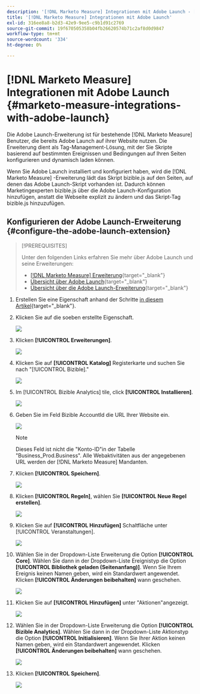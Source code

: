 ```yaml
---
description: '[!DNL Marketo Measure] Integrationen mit Adobe Launch - [!DNL Marketo Measure] - Produktdokumentation'
title: '[!DNL Marketo Measure] Integrationen mit Adobe Launch'
exl-id: 316ee8a8-b2d3-42e9-9ee5-c9b1d91c2769
source-git-commit: 19f670505358b04fb26620574b71c2af8d0d9847
workflow-type: tm+mt
source-wordcount: '334'
ht-degree: 0%

---
```


# [!DNL Marketo Measure] Integrationen mit Adobe Launch {#marketo-measure-integrations-with-adobe-launch}

Die Adobe Launch-Erweiterung ist für bestehende [!DNL Marketo Measure] Benutzer, die bereits Adobe Launch auf ihrer Website nutzen. Die Erweiterung dient als Tag-Management-Lösung, mit der Sie Skripte basierend auf bestimmten Ereignissen und Bedingungen auf Ihren Seiten konfigurieren und dynamisch laden können.

Wenn Sie Adobe Launch installiert und konfiguriert haben, wird die [!DNL Marketo Measure] -Erweiterung lädt das Skript bizible.js auf den Seiten, auf denen das Adobe Launch-Skript vorhanden ist. Dadurch können Marketingexperten bizible.js über die Adobe Launch-Konfiguration hinzufügen, anstatt die Webseite explizit zu ändern und das Skript-Tag bizible.js hinzuzufügen.

## Konfigurieren der Adobe Launch-Erweiterung {#configure-the-adobe-launch-extension}

>[!PREREQUISITES]
>
>Unter den folgenden Links erfahren Sie mehr über Adobe Launch und seine Erweiterungen:
>
>* [[!DNL Marketo Measure] Erweiterung](https://experienceleague.adobe.com/docs/experience-platform/destinations/catalog/email/bizible.html?lang=en#catalog){target="_blank"}
>* [Übersicht über Adobe Launch](https://experienceleague.adobe.com/docs/launch-learn/implementing-in-websites-with-launch/index.html?lang=en#prerequisites){target="_blank"}
>* [Übersicht über die Adobe Launch-Erweiterung](https://experienceleague.adobe.com/docs/launch/using/extension-dev/overview.html?lang=en#extension-configuration){target="_blank"}


1. Erstellen Sie eine Eigenschaft anhand der Schritte [in diesem Artikel](https://experienceleague.adobe.com/docs/platform-learn/implement-in-websites/configure-tags/create-a-property.html?lang=en#go-to-the-data-collection-interface){target="_blank"}.

1. Klicken Sie auf die soeben erstellte Eigenschaft.

   ![](assets/marketo-measure-integrations-with-adobe-launch-1.png)

1. Klicken **[!UICONTROL Erweiterungen]**.

   ![](assets/marketo-measure-integrations-with-adobe-launch-2.png)

1. Klicken Sie auf **[!UICONTROL Katalog]** Registerkarte und suchen Sie nach &quot;[!UICONTROL Bizible].&quot;

   ![](assets/marketo-measure-integrations-with-adobe-launch-3.png)

1. Im [!UICONTROL Bizible Analytics] tile, click **[!UICONTROL Installieren]**.

   ![](assets/marketo-measure-integrations-with-adobe-launch-4.png)

1. Geben Sie im Feld Bizible AccountId die URL Ihrer Website ein.

   ![](assets/marketo-measure-integrations-with-adobe-launch-5.png)

   >[!NOTE]
   >
   >Dieses Feld ist nicht die &quot;Konto-ID&quot;in der Tabelle &quot;Business_Prod.Business&quot;. Alle Webaktivitäten aus der angegebenen URL werden der [!DNL Marketo Measure] Mandanten.

1. Klicken **[!UICONTROL Speichern]**.

   ![](assets/marketo-measure-integrations-with-adobe-launch-6.png)

1. Klicken **[!UICONTROL Regeln]**, wählen Sie **[!UICONTROL Neue Regel erstellen]**.

   ![](assets/marketo-measure-integrations-with-adobe-launch-7.png)

1. Klicken Sie auf **[!UICONTROL Hinzufügen]** Schaltfläche unter [!UICONTROL Veranstaltungen].

   ![](assets/marketo-measure-integrations-with-adobe-launch-8.png)

1. Wählen Sie in der Dropdown-Liste Erweiterung die Option **[!UICONTROL Core]**. Wählen Sie dann in der Dropdown-Liste Ereignistyp die Option **[!UICONTROL Bibliothek geladen (Seitenanfang)]**. Wenn Sie Ihrem Ereignis keinen Namen geben, wird ein Standardwert angewendet. Klicken **[!UICONTROL Änderungen beibehalten]** wann geschehen.

   ![](assets/marketo-measure-integrations-with-adobe-launch-9.png)

1. Klicken Sie auf **[!UICONTROL Hinzufügen]** unter &quot;Aktionen&quot;angezeigt.

   ![](assets/marketo-measure-integrations-with-adobe-launch-10.png)

1. Wählen Sie in der Dropdown-Liste Erweiterung die Option **[!UICONTROL Bizible Analytics]**. Wählen Sie dann in der Dropdown-Liste Aktionstyp die Option **[!UICONTROL Initialisieren]**. Wenn Sie Ihrer Aktion keinen Namen geben, wird ein Standardwert angewendet. Klicken **[!UICONTROL Änderungen beibehalten]** wann geschehen.

   ![](assets/marketo-measure-integrations-with-adobe-launch-11.png)

1. Klicken **[!UICONTROL Speichern]**.

   ![](assets/marketo-measure-integrations-with-adobe-launch-12.png)

